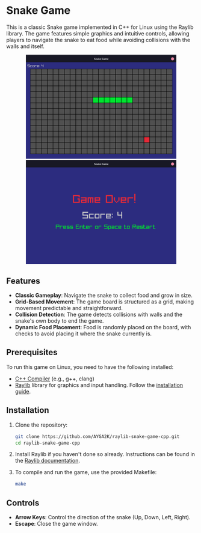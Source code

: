 # Snake Game

This is a classic Snake game implemented in C++ for Linux using the Raylib library. The game features simple graphics and intuitive controls, allowing players to navigate the snake to eat food while avoiding collisions with the walls and itself.

<p align="center">
  <img src="screenshots/screenshot1.png" alt="Game Screenshot 1" width="400" />
  <img src="screenshots/screenshot2.png" alt="Game Screenshot 2" width="400" />
</p>

## Features

- **Classic Gameplay**: Navigate the snake to collect food and grow in size.
- **Grid-Based Movement**: The game board is structured as a grid, making movement predictable and straightforward.
- **Collision Detection**: The game detects collisions with walls and the snake's own body to end the game.
- **Dynamic Food Placement**: Food is randomly placed on the board, with checks to avoid placing it where the snake currently is.

## Prerequisites

To run this game on Linux, you need to have the following installed:

- [C++ Compiler](https://gcc.gnu.org/) (e.g., g++, clang)
- [Raylib](https://www.raylib.com/) library for graphics and input handling. Follow the [installation guide](https://raylib.com/).

## Installation

1. Clone the repository:

   ```bash
   git clone https://github.com/AYGA2K/raylib-snake-game-cpp.git
   cd raylib-snake-game-cpp
   ```

2. Install Raylib if you haven't done so already. Instructions can be found in the [Raylib documentation](https://raylib.com/).

3. To compile and run the game, use the provided Makefile:
   ```bash
   make
   ```

## Controls

- **Arrow Keys**: Control the direction of the snake (Up, Down, Left, Right).
- **Escape**: Close the game window.
